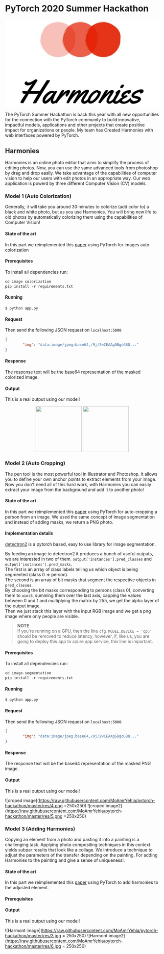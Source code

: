 # PyTorch 2020 Summer Hackathon

<p align="center">
    <img src="https://raw.githubusercontent.com/MoAmrYehia/Harmonies/master/res/Harmonies_Logo.jpeg">
</p>

The PyTorch Summer Hackathon is back this year with all new opportunities for the connection with the PyTorch community to build innovative, impactful models, applications and other projects that create positive impact for organizations or people. My team has Created Harmonies with web interfaces powered by PyTorch.  

## Harmonies

Harmonies is an online photo editor that aims to simplify the process of editing photos. Now, you can use the same advanced tools from photoshop by drag and drop easily. We take advantage of the capabilities of computer vision to help our users with edit photos in an appropriate way. Our web application is powerd by three different Computer Vision (CV) models. 

### Model 1 (Auto Colorization)
Generally, it will take you around 30 minutes to colorize (add color to) a black and white photo, but as you use Harmonies. You will bring new life to old photos by automatically colorizing them using the capabilities of Computer Vision! 

#### State of the art
In this part we reimplemented this [paper](https://arxiv.org/abs/1603.08511v5) using PyTorch for images auto colorization

#### Prerequisites
To install all dependencies run:
```
cd image colorization
pip install -r requirements.txt
```
#### Running
```
$ python app.py 
```

#### Request
Then send the following JSON request on `localhost:5000` 

```json
{
        "img": "data:image/jpeg;base64,/9j/2wCEAAgGBgcGBQ..."
}
```

#### Response
The response text will be the base64 representation of the masked colorized image.

#### Output
This is a real output using our model!

<p align="center">
    <img src="https://raw.githubusercontent.com/MoAmrYehia/pytorch-hackathon/master/res/2.jpg?token=AJUWNRZJ5DWPQGPZHISMHRS7HE6GC"
        width = "150" 
        height= "150">
    <img src="https://raw.githubusercontent.com/MoAmrYehia/pytorch-hackathon/master/res/1.jpg?token=AJUWNR2DEYR7FHLPZEVHS2K7HE6D2"
        width = "150" 
        height= "150">
</p>


### Model 2 (Auto Cropping)
The pen tool is the most powerful tool in Illustrator and Photoshop. It allows you to define your own anchor points to extract elements from your image. Now you don't need all of this hard work, with Harmonies you can easily extract your image from the background and add it to another photo! 

#### State of the art
In this part we reimplemented this [paper](https://arxiv.org/abs/1706.05587v3) using PyTorch for auto-cropping a person from an image. We used the same concept of image segmentation and instead of adding masks, we return a PNG photo.

#### Implementation details
[detectron2](https://detectron2.readthedocs.io/) is a pytorch based, easy to use library for image segmentation.  

By feeding an image to detectron2 it produces a bunch of useful outputs, we are interested in two of them.
`output['instances'].pred_classes` and `output['instances'].pred_masks`.  
The first is an array of class labels telling us which object is being segmented (class 0 => person).  
The second is an array of bit masks that segment the respective objects in `pred_classes`.  
By choosing the bit masks corresponding to persons (class 0), converting them to `uint8`, summing them over the last axis, capping the values between 0 and 1 and multiplying the matrix by 255, we get the alpha layer of the output image.  
Then we just stack this layer with the input RGB image and we get a png image where only people are visible.

> **NOTE**  
> If you're running on a GPU, then the line `cfg.MODEL.DEVICE = 'cpu'` should be removed to reduce latency, however, if, like us, you are going to deploy this app to azure app service, this line is important.

#### Prerequisites
To install all dependencies run:
```
cd image-segmentation
pip install -r requirements.txt
```

#### Running
```
$ python app.py 
```
#### Request
Then send the following JSON request on `localhost:5000` 

```json
{
        "img": "data:image/jpeg;base64,/9j/2wCEAAgGBgcGBQ..."
}
```

#### Response
The response text will be the base64 representation of the masked PNG image.


#### Output
This is a real output using our model!

![croped image](https://raw.githubusercontent.com/MoAmrYehia/pytorch-hackathon/master/res/4.png =250x250)
![croped image2](https://raw.githubusercontent.com/MoAmrYehia/pytorch-hackathon/master/res/5.png =250x250)

### Model 3 (Adding Harmonies)
Copying an element from a photo and pasting it into a painting is a challenging task. Applying photo compositing techniques in this context yields subpar results that look like a collage. We introduce a technique to adjust the parameters of the transfer depending on the painting. For adding Harmonies to the painting and give a sense of uniqueness!.

#### State of the art
In this part we reimplemented this [paper](https://arxiv.org/abs/1804.03189) using PyTorch to add harmonies to the adjusted element. 

#### Prerequisites

#### Output
This is a real output using our model!

![Harmont image](https://raw.githubusercontent.com/MoAmrYehia/pytorch-hackathon/master/res/3.jpg = 250x250)
![Harmont image2](https://raw.githubusercontent.com/MoAmrYehia/pytorch-hackathon/master/res/6.jpg = 250x250)
